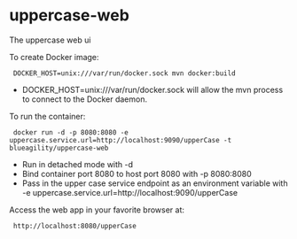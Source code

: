 # uppercase-web
The uppercase web ui

To create Docker image:

     DOCKER_HOST=unix:///var/run/docker.sock mvn docker:build

* DOCKER_HOST=unix:///var/run/docker.sock will allow the mvn process to connect to the Docker daemon.

To run the container:

     docker run -d -p 8080:8080 -e uppercase.service.url=http://localhost:9090/upperCase -t blueagility/uppercase-web

* Run in detached mode with -d
* Bind container port 8080 to host port 8080 with -p 8080:8080
* Pass in the upper case service endpoint as an environment variable with -e uppercase.service.url=http://localhost:9090/upperCase

Access the web app in your favorite browser at:

     http://localhost:8080/upperCase

     